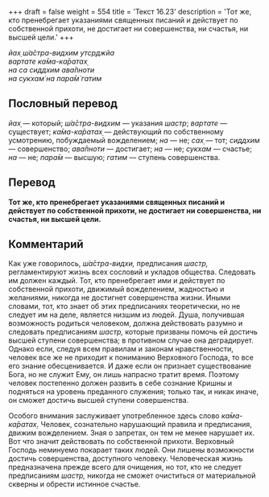 +++
draft = false
weight = 554
title = 'Текст 16.23'
description = 'Тот же, кто пренебрегает указаниями священных писаний и действует по собственной прихоти, не достигает ни совершенства, ни счастья, ни высшей цели.'
+++

_йах̣ ш́а̄стра-видхим утср̣джйа  
вартате ка̄ма-ка̄ратах̣  
на са сиддхим ава̄пноти  
на сукхам̇ на пара̄м̇ гатим_

## Пословный перевод

_йах̣_ — который; _ш́а̄стра_\-_видхим_ — указания _шастр_; _вартате_ — существует; _ка̄ма_\-_ка̄ратах̣_ — действующий по собственному усмотрению, побуждаемый вожделением; _на_ — не; _сах̣_ — тот; _сиддхим_ — совершенство; _ава̄пноти_ — достигает; _на_ — не; _сукхам_ — счастье; _на_ — не; _пара̄м_ — высшую; _гатим_ — ступень совершенства.

## Перевод

**Тот же, кто пренебрегает указаниями священных писаний и действует по собственной прихоти, не достигает ни совершенства, ни счастья, ни высшей цели.**

## Комментарий

Как уже говорилось, _ш́а̄стра-видхи,_ предписания _шастр,_ регламентируют жизнь всех сословий и укладов общества. Следовать им должен каждый. Тот, кто пренебрегает ими и действует по собственной прихоти, движимый вожделением, жадностью и желаниями, никогда не достигнет совершенства жизни. Иными словами, тот, кто знает об этих предписаниях теоретически, но не следует им на деле, является низшим из людей. Душа, получившая возможность родиться человеком, должна действовать разумно и следовать предписаниям _шастр,_ которые призваны помочь ей достичь высшей ступени совершенства; в противном случае она деградирует. Однако если, следуя всем правилам и законам нравственности, человек все же не приходит к пониманию Верховного Господа, то все его знание обесценивается. И даже если он признает существование Бога, но не служит Ему, он лишь напрасно тратит время. Поэтому человек постепенно должен развить в себе сознание Кришны и подняться на уровень преданного служения; только так, и никак иначе, он сможет достичь высшей ступени совершенства.

Особого внимания заслуживает употребленное здесь слово _ка̄ма-ка̄ратах̣_. Человек, сознательно нарушающий правила и предписания, движим вожделением. Зная о запретах, он тем не менее нарушает их. Вот что значит действовать по собственной прихоти. Верховный Господь неминуемо покарает таких людей. Они лишены возможности достичь совершенства, доступного человеку. Человеческая жизнь предназначена прежде всего для очищения, но тот, кто не следует предписаниям _шастр,_ никогда не сможет очиститься от материальной скверны и обрести истинное счастье.
